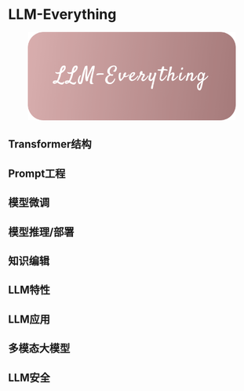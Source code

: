 # LLM-Everything

<figure><img src="images/cover.png" alt="LLM-Everything"></figure>


## Transformer结构

## Prompt工程

## 模型微调

## 模型推理/部署

## 知识编辑

## LLM特性

## LLM应用

## 多模态大模型

## LLM安全